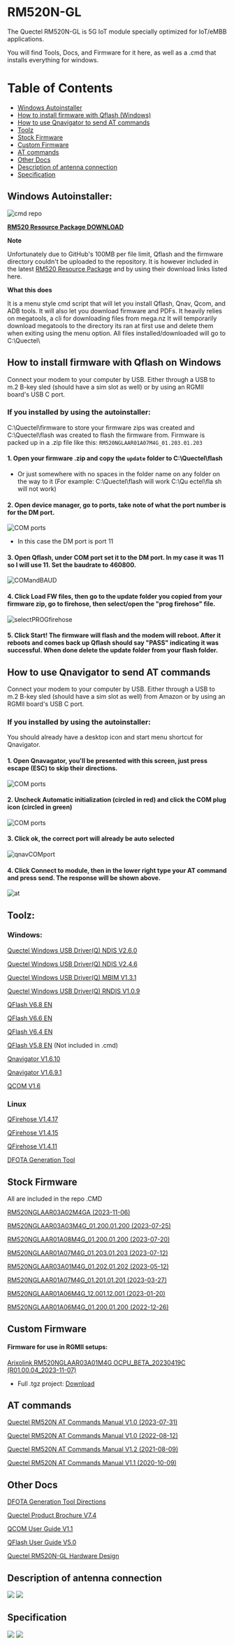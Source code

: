 # RM520N-GL
The Quectel RM520N-GL is 5G IoT module specially optimized for IoT/eMBB applications. 

You will find Tools, Docs, and Firmware for it here, as well as a .cmd that installs everything for windows.
# Table of Contents
- [Windows Autoinstaller](#windows-autoinstaller)
- [How to install firmware with Qflash (Windows)](#how-to-install-firmware-with-qflash-on-windows)
- [How to use Qnavigator to send AT commands](#how-to-use-qnavigator-to-send-at-commands)
- [Toolz](#toolz)
- [Stock Firmware](#stock-firmware)
- [Custom Firmware](#custom-firmware)
- [AT commands](#at-commands)
- [Other Docs](#other-docs)
- [Description of antenna connection](#description-of-antenna-connection)
- [Specification](#specification)

## Windows Autoinstaller:
![cmd repo](https://github.com/iamromulan/quectel-rgmii-configuration-notes/blob/main/images/repocmd.png?raw=true)

**[RM520 Resource Package DOWNLOAD](https://mega.nz/file/7V0HTDKA#kgWSmfb2001v4XvIX3f1V0xVK1LjUaCIMa3Y8fmOxwg)**

**Note**

Unfortunately due to GitHub's 100MB per file limit, Qflash and the firmware directory couldn't be uploaded to the repository. It is however included in the latest [RM520 Resource Package](https://mega.nz/file/7V0HTDKA#kgWSmfb2001v4XvIX3f1V0xVK1LjUaCIMa3Y8fmOxwg) and by using their download links listed here.

**What this does**

It is a menu style cmd script that will let you install Qflash, Qnav, Qcom, and ADB tools. It will also let you download firmware and PDFs. It heavily relies on megatools, a cli for downloading files from mega.nz
It will temporarily download megatools to the directory its ran at first use and delete them when exiting using the menu option.
All files installed/downloaded will go to C:\Quectel\
## How to install firmware with Qflash on Windows 
Connect your modem to your computer by USB. Either through a USB to m.2 B-key sled (should have a sim slot as well) or by using an RGMII board's USB C port.
### If you installed by using the autoinstaller: 
C:\Quectel\firmware to store your firmware zips was created and C:\Quectel\flash was created to flash the firmware from.
Firmware is packed up in a .zip file like this: `RM520NGLAAR01A07M4G_01.203.01.203`
#### 1. Open your firmware .zip and copy the `update` folder to C:\Quectel\flash 
* Or just somewhere with no spaces in the folder name on any folder on the way to it (For example: C:\Quectel\flash will work  C:\Qu ectel\fla sh will not work)
#### 2. Open device manager, go to ports, take note of what the port number is for the DM port. 
![COM ports](https://github.com/iamromulan/quectel-rgmii-configuration-notes/blob/main/images/ports.png?raw=true)
* In this case the DM port is port 11
 #### 3. Open Qflash, under COM port set it to the DM port. In my case it was 11 so I will use 11. Set the baudrate to 460800. 
 ![COMandBAUD](https://github.com/iamromulan/quectel-rgmii-configuration-notes/blob/main/images/portbauadqflash.png?raw=true)
 #### 4. Click Load FW files, then go to the update folder you copied from your firmware zip, go to firehose, then select/open the "prog firehose" file. 
 ![selectPROGfirehose](https://github.com/iamromulan/quectel-rgmii-configuration-notes/blob/main/images/selectprogfirehose.png?raw=true)
 #### 5. Click Start! The firmware will flash and the modem will reboot. After it reboots and comes back up Qflash should say "PASS" indicating it was successful. When done delete the update folder from your flash folder.

## How to use Qnavigator to send AT commands

Connect your modem to your computer by USB. Either through a USB to m.2 B-key sled (should have a sim slot as well) from Amazon or by using an RGMII board's USB C port.
### If you installed by using the autoinstaller: 
You should already have a desktop icon and start menu shortcut for Qnavigator.
#### 1. Open Qnavagator, you'll be presented with this screen, just press escape (ESC) to skip their directions. 
![COM ports](https://github.com/iamromulan/quectel-rgmii-configuration-notes/blob/main/images/qnavfirst.png?raw=true)
#### 2. Uncheck Automatic initialization (circled in red) and click the COM plug icon (circled in green)
![COM ports](https://github.com/iamromulan/quectel-rgmii-configuration-notes/blob/main/images/qnavsec.png?raw=true)
#### 3. Click ok, the correct port will already be auto selected
![qnavCOMport](https://github.com/iamromulan/quectel-rgmii-configuration-notes/blob/main/images/qnavport.png?raw=true)
#### 4. Click Connect to module, then in the lower right type your AT command and press send. The response will be shown above.
![at](https://github.com/iamromulan/quectel-rgmii-configuration-notes/blob/main/images/qnavat.png?raw=true)
## Toolz:
### Windows:

<a href="https://mega.nz/file/GVMS1D7K#ogA1oLOwhkRlLWDDhisG9p0k1H_jhcAJOesHHV-XKUg">Quectel Windows USB Driver(Q) NDIS V2.6.0</a>

<a href="https://mega.nz/file/jFlnkIoC#2HSmvJTVQvcCjN8xYj6G2UxY91khYbLdvTF9NoXRGfQ">Quectel Windows USB Driver(Q) NDIS V2.4.6</a> 

<a href="https://mega.nz/file/XctiBLRQ#TPjrW5AKIcct9giF7aZlaxTwUM9Huwpa0mOls4xP5NE" title="Quectel_Windows_USB_DriverQ_NDIS_V2.4.6">Quectel Windows USB Driver(Q) MBIM V1.3.1</a>

<a href="https://mega.nz/file/Sclj0C5Q#EJ3xr60g99thcuyVav42bOjs-z_Iu-Qv3hYycrJAjbk" title="RNDIS_V1.0.9.zip">Quectel Windows USB Driver(Q) RNDIS V1.0.9</a>

[QFlash V6.8 EN](https://mega.nz/file/KdkjUB7S#fjsDkQkV3SKJgMYDs8gnbl_8rRienWtEJK9G-_D36tk)

[QFlash V6.6 EN](https://mega.nz/file/Lc8E3BLB#RoYzTEdk1TS3EKC_REEPQ18MrNo5c5BFQ7iT18Bx-A4) 

[QFlash V6.4 EN](https://mega.nz/file/PEFT1A5Z#uGUNnpcKtKwmd_lw8POnY51Jr2LSLnU-biQNKhhsnL4) 

<a href="https://drive.google.com/file/d/1j3Wy_znL2ajt2_Rc4gejgoJRcp8ieQLm/view?usp=sharing" title="QFlash.V5.8.EN">QFlash V5.8 EN</a> (Not included in .cmd)

<a href="https://mega.nz/file/GdEWHSLa#vYQnNUMArmWwxfzfn6gvbFWI52jtNbnD9Atr0COEIqo" title="Qnavigator_V1.6.10">Qnavigator V1.6.10</a>

<a href="https://mega.nz/file/DQFSmDob#0o-PKKEUcdLYpi4UNBQ90IowzQyPduqdKaVVjFcYAi0" title="Qnavigator_V1.6.9.1.zip">Qnavigator V1.6.9.1</a>

<a href="https://mega.nz/file/qVd00YTT#SDe_oaYEZdxE1ZYcV32gG_7HgkHfO9sJfBX440e59xU" title="QCOM_V1.6">QCOM V1.6</a>

### Linux

[QFirehose V1.4.17](https://mega.nz/file/HNdEHI5I#tbOhCRS5vNZ-J9eEVVD_ip-YrU2cIYeD9bLO0j24gz4) 

<a href="https://mega.nz/file/jN1wnZzL#nHb7rB1A5QiY3hW1QZWkXljGQcl_73WWCTwC8mRl0kg" title="QFirehose_Linux_Android_V1.4.15">QFirehose V1.4.15</a>

<a href="https://mega.nz/file/aFlVgBZT#RC3tJWaiya-uvlFLiZoq_Y6n3rc8vEKcNhtzagI_2FA" title="QFirehose_Linux_Android_V1.4.11">QFirehose V1.4.11</a>

[DFOTA Generation Tool](https://mega.nz/file/TIV0wAyQ#tyHLdmeHLPd2_ZmxjiLZPtDLY9OlhhjN1tiXR9hpdtM) 

## Stock Firmware
All are included in the repo .CMD

<a href="https://mega.nz/file/3UVHwbJZ#XxVYTEuPJJOxz1WrSHmkdTbNMvziU9LIDTPIbTh2rkg">RM520NGLAAR03A02M4GA
 (2023-11-06)</a> 

<a href="https://mega.nz/file/bEdwAQwI#DVPT-QX60A7pSFVXxxukMDSXTZswTl39XlTEH_NWWpM">RM520NGLAAR03A03M4G_01.200.01.200
 (2023-07-25)</a> 

<a href="https://mega.nz/file/OZFkAC6C#xLaLs8qeOMOmic1wHLROrZedZ3USmNzGrSkFddOiAzk">RM520NGLAAR01A08M4G_01.200.01.200
 (2023-07-20)</a> 

<a href="https://mega.nz/file/LJd2yYxQ#lPdFog6G_5RFdKCltnpGKrblvEFOiW-Ctumz72LNMns" title="RM520NGLAAR01A07M4G_01.203.01.203">RM520NGLAAR01A07M4G_01.203.01.203 
(2023-07-12)</a> 

<a href="https://mega.nz/file/mUsXRBaI#ZIbLL2GWnTG_j8RzMaHV4fN5P6v4zBKc1MLfGX5BXH0" title="RM520NGLAAR03A01M4G_01.202.01.202">RM520NGLAAR03A01M4G_01.202.01.202 
(2023-05-12)</a>

<a href="https://mega.nz/file/yRMH1YAB#-vDBJ4ywc4aM68ECG2Sef2i-5VuCHk-is05Y5HRyUJM" title="RM520NGLAAR01A07M4G_01.201.01.201">RM520NGLAAR01A07M4G_01.201.01.201 
(2023-03-27)</a>

<a href="https://mega.nz/file/2NVlUSiK#V7Gt1KHpbQIw8J66wo07PMqamGjQK1uXfu1etbjENvs" title="RM520NGLAAR01A06M4G_12.001.12.001">RM520NGLAAR01A06M4G_12.001.12.001 
(2023-01-20)</a>

<a href="https://mega.nz/file/SBVDCDbB#oGc7xp0BwjweSqACmxWHjlAZwVuBNtNa-v1z6ob43oQ" title="RM520NGLAAR01A06M4G_01.200.01.200 2">RM520NGLAAR01A06M4G_01.200.01.200 
(2022-12-26)</a>

## Custom Firmware
#### Firmware for use in RGMII setups:
[Arixolink RM520NGLAAR03A01M4G OCPU_BETA_20230419C 
(R01.00.04_2023-11-07)](https://mega.nz/file/vZsyhaoA#LOav6ZB9ZK15Vm8Nph1s6LpbmHTZNn0f8MsjvFcby1c)

- Full .tgz project: [Download](https://mega.nz/file/CdVimDjL#EzL7rK5hy2VGXdj31R3jAWFDkncnvwxviaqVRzPcTY0)
## AT commands
<a href="https://mega.nz/file/zEEmCYTb#Y_YVlSEWNn9tz9dpHvY1rSZuDR_gEB6XEVIQ0nGrCJQ" title="Quectel RM520N AT Commands Manual V1.0.0">Quectel RM520N AT Commands Manual V1.0 
(2023-07-31)</a>

<a href="https://mega.nz/file/zIllzT7S#leMbHiKL_jmEy2LZMp1-3aI2BLW2m8vkNFl8ApT3FQw" title="Quectel RM520N AT Commands Manual V1.0.0">Quectel RM520N AT Commands Manual V1.0 
(2022-08-12)</a>

<a href="https://mega.nz/file/mVNRXZrI#FS1_8YIZgqEEcyjWG1__RMI5IeiTc6yrwU9xw6bCpsQ" title="Quectel RM520N AT Commands Manual V1.2">Quectel RM520N AT Commands Manual V1.2
(2021-08-09)</a>

<a href="https://mega.nz/file/nIlhFBhS#QuJZIaN0EkBvLYqFhSUCv_qjx0aGsSG04VXUp1huATw">Quectel RM520N AT Commands Manual V1.1 
(2020-10-09)</a>

## Other Docs
<a href="https://mega.nz/file/LRVDDYCQ#VFARx9j_0g43LaBS_-4IPDjQwAR55dePl4eVgFQcGXY">DFOTA Generation Tool Directions</a>

<a href="https://mega.nz/file/TI9yHTjL#iJVMKIMRH-gaIwoSZkUDgmAU3s9hjL3I1brFHeV0t-I">Quectel Product Brochure V7.4</a>

<a href="https://mega.nz/file/HMsgAI7Q#kVLf7ETrE13zrsUUmdq2NUe2d26ZSkbeqgmNXQ4offw">QCOM User Guide V1.1</a>

<a href="https://mega.nz/file/bQsw1YqS#c2j1rqAvUZRAhQUniaHfUD0CZZNvxtusW12eIgReDzI">QFlash User Guide V5.0 </a>

<a href="https://mega.nz/file/fJEG1bDJ#KKkdZOrS0o4xu_3WXLdy3l6N1Aj6-sZYTxceF99oB2I">Quectel RM520N-GL Hardware Design</a>


## Description of antenna connection
![](https://github.com/4IceG/Personal_data/blob/master/5G/antenasmall.png?raw=true)
![](https://github.com/4IceG/Personal_data/blob/master/5G/rm520n-gl.PNG?raw=true)

## Specification
![](https://github.com/4IceG/Personal_data/blob/master/5G/quectel_rm520n-gl_5g_specification_v1-0-0_preliminary_20210915-1.png?raw=true)
![](https://github.com/4IceG/Personal_data/blob/master/5G/quectel_rm520n-gl_5g_specification_v1-0-0_preliminary_20210915-2.png?raw=true)



